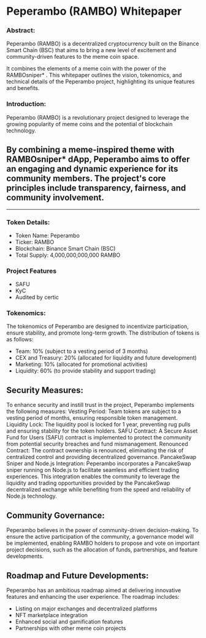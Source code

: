 # Peperambo (RAMBO) Whitepaper

### Abstract:
Peperambo (RAMBO) is a decentralized cryptocurrency built on the Binance Smart Chain (BSC) that aims to bring a new level of excitement and community-driven features to the meme coin space.

It combines the elements of a meme coin with the power of the RAMBOsniper* . This whitepaper outlines the vision, tokenomics, and technical details of the Peperambo project,
highlighting its unique features and benefits.

### Introduction:
Peperambo (RAMBO) is a revolutionary project designed to leverage the growing popularity of meme coins and the potential of blockchain technology.

By combining a meme-inspired theme with RAMBOsniper* dApp, Peperambo aims to offer an engaging and dynamic experience for its community members. 
The project's core principles include transparency, fairness, and community involvement.
---------
----
### Token Details:

- Token Name: Peperambo
- Ticker: RAMBO
- Blockchain: Binance Smart Chain (BSC)
- Total Supply: 4,000,000,000,000 RAMBO

### Project Features
 - SAFU
 - KyC
 - Audited by certic

### Tokenomics:
The tokenomics of Peperambo are designed to incentivize participation, ensure stability, and promote long-term growth. The distribution of tokens is as follows:
- Team: 10% (subject to a vesting period of 3 months)
- CEX and Treasury: 20% (allocated for liquidity and future development)
- Marketing: 10% (allocated for promotional activities)
- Liquidity: 60% (to provide stability and support trading)

## Security Measures:

To enhance security and instill trust in the project, Peperambo implements the following measures:
Vesting Period: Team tokens are subject to a vesting period of months, ensuring responsible token management.
Liquidity Lock: The liquidity pool is locked for 1 year, preventing rug pulls and ensuring stability for the token holders.
SAFU Contract: A Secure Asset Fund for Users (SAFU) contract is implemented to protect the community from potential security breaches and fund mismanagement.
Renounced Contract: The contract ownership is renounced, eliminating the risk of centralized control and providing decentralized governance.
PancakeSwap Sniper and Node.js Integration:
Peperambo incorporates a PancakeSwap sniper running on Node.js to facilitate seamless and efficient trading experiences. This integration enables the community to leverage the liquidity and trading opportunities provided by the PancakeSwap decentralized exchange while benefiting from the speed and reliability of Node.js technology.

## Community Governance:
Peperambo believes in the power of community-driven decision-making. To ensure the active participation of the community, a governance model will be implemented, enabling RAMBO holders to propose and vote on important project decisions, such as the allocation of funds, partnerships, and feature developments.

## Roadmap and Future Developments:
Peperambo has an ambitious roadmap aimed at delivering innovative features and enhancing the user experience. The roadmap includes:

- Listing on major exchanges and decentralized platforms
- NFT marketplace integration
- Enhanced social and gamification features
- Partnerships with other meme coin projects

